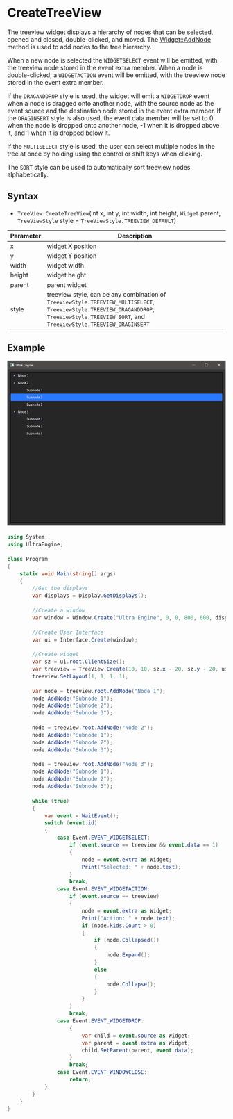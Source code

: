 # CreateTreeView

The treeview widget displays a hierarchy of nodes that can be selected, opened and closed, double-clicked, and moved. The [Widget::AddNode](Widget_AddNode.md) method is used to add nodes to the tree hierarchy.

When a new node is selected the `WIDGETSELECT` event will be emitted, with the treeview node stored in the event extra member. When a node is double-clicked, a `WIDGETACTION` event will be emitted, with the treeview node stored in the event extra member.

If the `DRAGANDDROP` style is used, the widget will emit a `WIDGETDROP` event when a node is dragged onto another node, with the source node as the event source and the destination node stored in the event extra member. If the `DRAGINSERT` style is also used, the event data member will be set to 0 when the node is dropped onto another node, -1 when it is dropped above it, and 1 when it is dropped below it.

If the `MULTISELECT` style is used, the user can select multiple nodes in the tree at once by holding using the control or shift keys when clicking.

The `SORT` style can be used to automatically sort treeview nodes alphabetically.

## Syntax

- `TreeView CreateTreeView`(int x, int y, int width, int height, `Widget` parent, `TreeViewStyle` style = `TreeViewStyle.TREEVIEW_DEFAULT`)

| Parameter | Description |
| --- | --- |
| x | widget X position |
| y | widget Y position |
| width | widget width |
| height | widget height |
| parent | parent widget |
| style | treeview style, can be any combination of `TreeViewStyle.TREEVIEW_MULTISELECT`, `TreeViewStyle.TREEVIEW_DRAGANDDROP`, `TreeViewStyle.TREEVIEW_SORT`, and `TreeViewStyle.TREEVIEW_DRAGINSERT` |

## Example

![CreateTreeView](https://github.com/Leadwerks/Documentation/raw/master/Images/CreateTreeView.png)

```csharp
using System;
using UltraEngine;

class Program
{
    static void Main(string[] args)
    {
        //Get the displays
        var displays = Display.GetDisplays();

        //Create a window
        var window = Window.Create("Ultra Engine", 0, 0, 800, 600, displays[0], WindowStyle.WINDOW_TITLEBAR | WindowStyle.WINDOW_RESIZABLE);

        //Create User Interface
        var ui = Interface.Create(window);

        //Create widget
        var sz = ui.root.ClientSize();
        var treeview = TreeView.Create(10, 10, sz.x - 20, sz.y - 20, ui.root, TreeViewStyle.TREEVIEW_DRAGANDDROP | TreeViewStyle.TREEVIEW_DRAGINSERT);
        treeview.SetLayout(1, 1, 1, 1);

        var node = treeview.root.AddNode("Node 1");
        node.AddNode("Subnode 1");
        node.AddNode("Subnode 2");
        node.AddNode("Subnode 3");

        node = treeview.root.AddNode("Node 2");
        node.AddNode("Subnode 1");
        node.AddNode("Subnode 2");
        node.AddNode("Subnode 3");

        node = treeview.root.AddNode("Node 3");
        node.AddNode("Subnode 1");
        node.AddNode("Subnode 2");
        node.AddNode("Subnode 3");

        while (true)
        {
            var event = WaitEvent();
            switch (event.id)
            {
                case Event.EVENT_WIDGETSELECT:
                    if (event.source == treeview && event.data == 1)
                    {
                        node = event.extra as Widget;
                        Print("Selected: " + node.text);
                    }
                    break;
                case Event.EVENT_WIDGETACTION:
                    if (event.source == treeview)
                    {
                        node = event.extra as Widget;
                        Print("Action: " + node.text);
                        if (node.kids.Count > 0)
                        {
                            if (node.Collapsed())
                            {
                                node.Expand();
                            }
                            else
                            {
                                node.Collapse();
                            }
                        }
                    }
                    break;
                case Event.EVENT_WIDGETDROP:
                    {
                        var child = event.source as Widget;
                        var parent = event.extra as Widget;
                        child.SetParent(parent, event.data);
                    }
                    break;
                case Event.EVENT_WINDOWCLOSE:
                    return;
            }
        }
    }
}
```